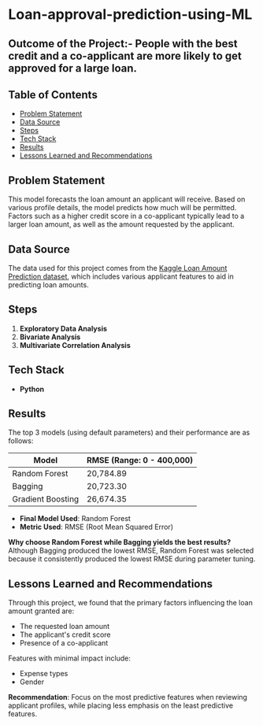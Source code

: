# Loan-approval-prediction-using-ML
## Outcome of the Project:- People with the best credit and a co-applicant are more likely to get approved for a large loan.


## Table of Contents
- [Problem Statement](#problem-statement)
- [Data Source](#data-source)
- [Steps](#steps)
- [Tech Stack](#tech-stack)
- [Results](#results)
- [Lessons Learned and Recommendations](#lessons-learned-and-recommendations)

## Problem Statement
This model forecasts the loan amount an applicant will receive. Based on various profile details, the model predicts how much will be permitted. Factors such as a higher credit score in a co-applicant typically lead to a larger loan amount, as well as the amount requested by the applicant.

## Data Source
The data used for this project comes from the [Kaggle Loan Amount Prediction dataset](https://www.kaggle.com/), which includes various applicant features to aid in predicting loan amounts.

## Steps
1. **Exploratory Data Analysis**
2. **Bivariate Analysis**
3. **Multivariate Correlation Analysis**

## Tech Stack
- **Python** 

## Results
The top 3 models (using default parameters) and their performance are as follows:

| Model               | RMSE (Range: 0 - 400,000) |
|---------------------|---------------------------|
| Random Forest       | 20,784.89                 |
| Bagging             | 20,723.30                 |
| Gradient Boosting   | 26,674.35                 |

- **Final Model Used**: Random Forest
- **Metric Used**: RMSE (Root Mean Squared Error)

**Why choose Random Forest while Bagging yields the best results?**  
Although Bagging produced the lowest RMSE, Random Forest was selected because it consistently produced the lowest RMSE during parameter tuning.

## Lessons Learned and Recommendations
Through this project, we found that the primary factors influencing the loan amount granted are:
- The requested loan amount
- The applicant's credit score
- Presence of a co-applicant

Features with minimal impact include:
- Expense types
- Gender

**Recommendation**: Focus on the most predictive features when reviewing applicant profiles, while placing less emphasis on the least predictive features.
